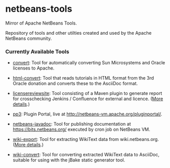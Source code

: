 # netbeans-tools
Mirror of Apache NetBeans Tools.

Repository of tools and other utilties created and used by the Apache NetBeans community.

### Currently Available Tools

   * [convert](https://github.com/apache/incubator-netbeans-tools/tree/master/convert): Tool for automatically converting Sun Microsystems and Oracle licenses to Apache.
   
   * [html-convert](https://github.com/apache/incubator-netbeans-tools/tree/master/html-convert): Tool that reads tutorials in HTML format from the 3rd Oracle donation and converts these to the AsciiDoc format.
   
   * [licensereviewsite](https://github.com/apache/incubator-netbeans-tools/tree/master/licensereviewsite): Tool consisting of a Maven plugin to generate report for crosschecking Jenkins / Confluence for external and licence. ([More details](https://github.com/apache/incubator-netbeans-tools/pull/2).)
   
   * [pp3](https://github.com/apache/incubator-netbeans-tools/tree/master/pp3): Plugin Portal, live at http://netbeans-vm.apache.org/pluginportal/.
   
   * [netbeans-javadoc](https://github.com/apache/incubator-netbeans-tools/tree/master/netbeans-javadoc): Tool for publishing documentation at https://bits.netbeans.org/ executed by cron job on NetBeans VM.

   * [wiki-export](https://github.com/apache/incubator-netbeans-tools/tree/master/wiki-export): Tool for extracting WikiText data from wiki.netbeans.org. ([More details](https://github.com/apache/incubator-netbeans-tools/pull/4).)

   * [wiki-convert](https://github.com/apache/incubator-netbeans-tools/tree/master/wiki-convert): Tool for converting extracted WikiText data to AsciiDoc, suitable for using with the jBake static generator tool.
